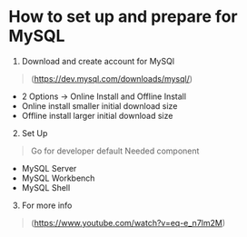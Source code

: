 # How to set up and prepare for MySQL

1. Download and create account for MySQl
> (https://dev.mysql.com/downloads/mysql/)
- 2 Options -> Online Install and Offline Install 
- Online install smaller initial download size
- Offline install larger initial download size

2. Set Up
> Go for developer default
Needed component
- MySQL Server
- MySQL Workbench
- MySQL Shell

3. For more info
> (https://www.youtube.com/watch?v=eq-e_n7lm2M)
